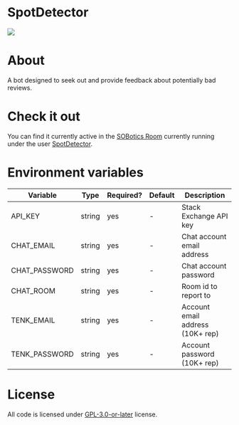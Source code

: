 # SpotDetector

![](https://i.imgur.com/nwtax7a.png)

# About

A bot designed to seek out and provide feedback about potentially bad reviews.

# Check it out

You can find it currently active in the [SOBotics Room](https://chat.stackoverflow.com/rooms/111347/sobotics) currently running under the user [SpotDetector](https://stackoverflow.com/users/10162108/spotdetector).

# Environment variables

| Variable      | Type   | Required? | Default | Description                      |
| ------------- | ------ | --------- | ------- | -------------------------------- |
| API_KEY       | string | yes       | -       | Stack Exchange API key           |
| CHAT_EMAIL    | string | yes       | -       | Chat account email address       |
| CHAT_PASSWORD | string | yes       | -       | Chat account password            |
| CHAT_ROOM     | string | yes       | -       | Room id to report to             |
| TENK_EMAIL    | string | yes       | -       | Account email address (10K+ rep) |
| TENK_PASSWORD | string | yes       | -       | Account password (10K+ rep)      |

# License

All code is licensed under [GPL-3.0-or-later](https://spdx.org/licenses/GPL-3.0-or-later.html) license.
